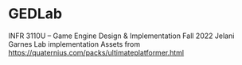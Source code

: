 # GEDLab
INFR 3110U – Game Engine Design & Implementation Fall 2022
Jelani Garnes
Lab implementation
Assets from https://quaternius.com/packs/ultimateplatformer.html
